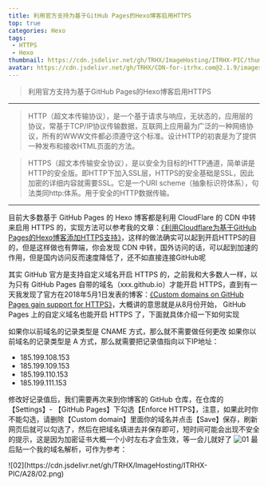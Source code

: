 ```yaml
---
title: 利用官方支持为基于GitHub Pages的Hexo博客启用HTTPS
top: true
categories: Hexo
tags:
 - HTTPS
 - Hexo
thumbnail: https://cdn.jsdelivr.net/gh/TRHX/ImageHosting/ITRHX-PIC/thumbnail/hexo.png
avatar: https://cdn.jsdelivr.net/gh/TRHX/CDN-for-itrhx.com@2.1.9/images/trhx.png
---
```

> 利用官方支持为基于GitHub Pages的Hexo博客启用HTTPS

<!--more-->

---
> HTTP（超文本传输协议），是一个基于请求与响应，无状态的，应用层的协议，常基于TCP/IP协议传输数据，互联网上应用最为广泛的一种网络协议，所有的WWW文件都必须遵守这个标准。设计HTTP的初衷是为了提供一种发布和接收HTML页面的方法。

> HTTPS（超文本传输安全协议），是以安全为目标的HTTP通道，简单讲是HTTP的安全版。即HTTP下加入SSL层，HTTPS的安全基础是SSL，因此加密的详细内容就需要SSL。它是一个URI scheme（抽象标识符体系），句法类同http:体系。用于安全的HTTP数据传输。

---
目前大多数基于 GitHub Pages 的 Hexo 博客都是利用 CloudFlare 的 CDN 中转来启用 HTTPS 的，实现方法可以参考我的文章：[《利用Cloudflare为基于GitHub Pages的Hexo博客添加HTTPS支持》](https://www.itrhx.com/2019/07/31/A26-hexo-add-https/)，这样的做法确实可以起到开启HTTPS的目的，但是这样做也有弊端，你会发现 CDN 中转，国外访问的话，可以起到加速的作用，但是国内访问反而速度降低了，还不如直接连接GitHub呢

其实 GitHub 官方是支持自定义域名开启 HTTPS 的，之前我和大多数人一样，以为只有 GitHub Pages 自带的域名（xxx.github.io）才能开启 HTTPS，直到有一天我发现了官方在2018年5月1日发表的博客：[《Custom domains on GitHub Pages gain support for HTTPS》](https://github.blog/2018-05-01-github-pages-custom-domains-https/)，大概讲的意思就是从8月份开始， GitHub Pages 上的自定义域名也能开启 HTTPS 了，下面就具体介绍一下如何实现

如果你以前域名的记录类型是 CNAME 方式，那么就不需要做任何更改
如果你以前域名的记录类型是 A 方式，那么就需要把记录值指向以下IP地址：

 - 185.199.108.153
 - 185.199.109.153
 - 185.199.110.153
 - 185.199.111.153
 
修改好记录值后，我们需要再次来到你博客的 GitHub 仓库，在仓库的【Settings】- 【GitHub Pages】下勾选【Enforce HTTPS】，注意，如果此时你不能勾选，请删除【Custom domain】里面你的域名并点击【Save】保存，刷新网页后就可以勾选了，然后在把域名填进去并保存即可，短时间可能会出现不安全的提示，这是因为加密证书大概一个小时左右才会生效，等一会儿就好了
<fancybox>
![01](https://cdn.jsdelivr.net/gh/TRHX/ImageHosting/ITRHX-PIC/A28/01.png)
</fancybox>
最后贴一个我的域名解析，可作为参考：

<fancybox>
![02](https://cdn.jsdelivr.net/gh/TRHX/ImageHosting/ITRHX-PIC/A28/02.png)
</fancybox>